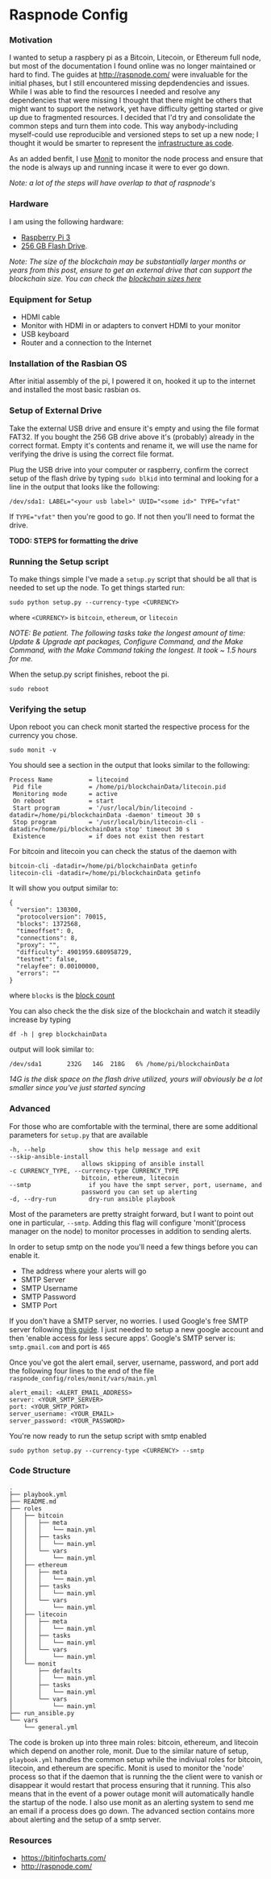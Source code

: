# Raspnode Config

### Motivation
I wanted to setup a raspbery pi as a Bitcoin, Litecoin, or Ethereum full node, but most of the documentation I found online was no longer maintained or hard to find. The guides at http://raspnode.com/ were invaluable for the initial phases, but I still encountered missing depdendencies and issues. While I was able to find the resources I needed and resolve any dependencies that were missing I thought that there might be others that might want to support the network, yet have difficulty getting started or give up due to fragmented resources. I decided that I'd try and consolidate the common steps and turn them into code. This way anybody-including myself-could use reproducible and versioned steps to set up a new node; I thought it would be smarter to represent the [infrastructure as code](https://en.wikipedia.org/wiki/Infrastructure_as_Code). 

As an added benfit, I use [Monit](https://mmonit.com/monit/) to monitor the node process and ensure that the node is always up and running incase it were to ever go down.

_Note: a lot of the steps will have overlap to that of raspnode's_

### Hardware
I am using the following hardware:

- [Raspberry Pi 3](https://www.amazon.com/CanaKit-Raspberry-Complete-Starter-Kit/dp/B01C6Q2GSY/ref=sr_1_2?ie=UTF8&qid=1518376095&sr=8-2&keywords=canakit)
- [256 GB Flash Drive](https://www.amazon.com/SanDisk-Cruzer-Glide-3-0-256GB/dp/B01JHLJBO8/ref=sr_1_3?s=electronics&ie=UTF8&qid=1518376171&sr=1-3&keywords=256+flash+drive). 

_Note: The size of the blockchain may be substantially larger months or years from this post, ensure to get an external drive that can support the blockchain size. You can check the [blockchain sizes here](https://bitinfocharts.com/)_

### Equipment for Setup
- HDMI cable
- Monitor with HDMI in or adapters to convert HDMI to your monitor
- USB keyboard
- Router and a connection to the Internet

### Installation of the Rasbian OS
After initial assembly of the pi, I powered it on, hooked it up to the internet and installed the most basic rasbian os.

### Setup of External Drive
Take the external USB drive and ensure it's empty and using the file format FAT32. If you bought the 256 GB drive above it's (probably) already in the correct format. Empty it's contents and rename it, we will use the name for verifying the drive is using the correct file format.

Plug the USB  drive into your computer or raspberry, confirm the correct setup of the flash drive by typing `sudo blkid` into terminal and looking for a line in the output that looks like the following:

`/dev/sda1: LABEL="<your usb label>" UUID="<some id>" TYPE="vfat"`

If `TYPE="vfat"` then you're good to go. If not then you'll need to format the drive. 

__TODO: STEPS for formatting the drive__

### Running the Setup script
To make things simple I've made a `setup.py` script that should be all that is needed to set up the node.
To get things started run:

`sudo python setup.py --currency-type <CURRENCY>`

where `<CURRENCY>` is `bitcoin`, `ethereum`, or `litecoin`
    
_NOTE: Be patient. The following tasks take the longest amount of time: Update & Upgrade apt packages, Configure Command, and the Make Command, with the Make Command taking the longest. It took ~ 1.5 hours for me._   

When the setup.py script finishes, reboot the pi.

`sudo reboot`

### Verifying the setup

Upon reboot you can check monit started the respective process for the currency you chose.

`sudo monit -v`

You should see a section in the output that looks similar to the following:
```
Process Name          = litecoind
 Pid file             = /home/pi/blockchainData/litecoin.pid
 Monitoring mode      = active
 On reboot            = start
 Start program        = '/usr/local/bin/litecoind -datadir=/home/pi/blockchainData -daemon' timeout 30 s
 Stop program         = '/usr/local/bin/litecoin-cli -datadir=/home/pi/blockchainData stop' timeout 30 s
 Existence            = if does not exist then restart
```

For bitcoin and litecoin you can check the status of the daemon with

```
bitcoin-cli -datadir=/home/pi/blockchainData getinfo
litecoin-cli -datadir=/home/pi/blockchainData getinfo
```
It will show you output similar to:
```
{
  "version": 130300,
  "protocolversion": 70015,
  "blocks": 1372568,
  "timeoffset": 0,
  "connections": 8,
  "proxy": "",
  "difficulty": 4901959.680958729,
  "testnet": false,
  "relayfee": 0.00100000,
  "errors": ""
}
```
where `blocks` is the [block count](https://bitinfocharts.com/)

You can also check the the disk size of the blockchain and watch it steadily increase by typing
```
df -h | grep blockchainData
```
output will look similar to:
```
/dev/sda1       232G   14G  218G   6% /home/pi/blockchainData
```
_14G is the disk space on the flash drive utilized, yours will obviously be a lot smaller since you've just started syncing_

### Advanced
For those who are comfortable with the terminal, there are some additional parameters for `setup.py` that are available
```
-h, --help            show this help message and exit
--skip-ansible-install
                    allows skipping of ansible install
-c CURRENCY_TYPE, --currency-type CURRENCY_TYPE
                    bitcoin, ethereum, litecoin
--smtp                if you have the smpt server, port, username, and
                    password you can set up alerting
-d, --dry-run         dry-run ansible playbook
```

Most of the parameters are pretty straight forward, but I want to point out one in particular, `--smtp`. Adding this flag will configure 'monit'(process manager on the node) to monitor processes in addition to sending alerts.

In order to setup smtp on the node you'll need a few things before you can enable it.
- The address where your alerts will go
- SMTP Server
- SMTP Username
- SMTP Password
- SMTP Port

If you don't have a SMTP server, no worries. I used Google's free SMTP server following [this guide](https://www.hostinger.com/tutorials/how-to-use-free-google-smtp-server). I just needed to setup a new google account and then 'enable access for less secure apps'. Google's SMTP server is: `smtp.gmail.com` and port is `465`

Once you've got the alert email, server, username, password, and port add the following four lines to the end of the file `raspnode_config/roles/monit/vars/main.yml` 
```
alert_email: <ALERT_EMAIL_ADDRESS>
server: <YOUR_SMTP_SERVER>
port: <YOUR_SMTP_PORT>
server_username: <YOUR_EMAIL>
server_password: <YOUR_PASSWORD>
```

You're now ready to run the setup script with smtp enabled

`sudo python setup.py --currency-type <CURRENCY> --smtp`

### Code Structure
```
.
├── playbook.yml
├── README.md
├── roles
│   ├── bitcoin
│   │   ├── meta
│   │   │   └── main.yml
│   │   ├── tasks
│   │   │   └── main.yml
│   │   └── vars
│   │       └── main.yml
│   ├── ethereum
│   │   ├── meta
│   │   │   └── main.yml
│   │   ├── tasks
│   │   │   └── main.yml
│   │   └── vars
│   │       └── main.yml
│   ├── litecoin
│   │   ├── meta
│   │   │   └── main.yml
│   │   ├── tasks
│   │   │   └── main.yml
│   │   └── vars
│   │       └── main.yml
│   └── monit
│       ├── defaults
│       │   └── main.yml
│       ├── tasks
│       │   └── main.yml
│       └── vars
│           └── main.yml
├── run_ansible.py
└── vars
    └── general.yml
```

The code is broken up into three main roles: bitcoin, ethereum, and litecoin which depend on another role, monit.
Due to the similar nature of setup, `playbook.yml` handles the common setup while the indiviual roles for bitcoin, litecoin, and ethereum are specific. Monit is used to monitor the 'node' process so that if the daemon that is running the the client were to vanish or disappear it would restart that process ensuring that it running. This also means that in the event of a power outage monit will automatically handle the startup of the node. I also use monit as an alerting system to send me an email if a process does go down. The advanced section contains more about alerting and the setup of a smtp server.

### Resources
- https://bitinfocharts.com/
- http://raspnode.com/
